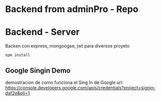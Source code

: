 # Backend from adminPro - Repo
# Backend - Server

Backen con express, mongoogse, jwt
para diversos proyeto 

```
npm install

```

## Google Singin Demo

demostracion de como funciona el Sing In de Google 
url: https://console.developers.google.com/apis/credentials?project=signin-daf2e&pli=1

 

